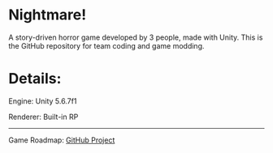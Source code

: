 # Nightmare!
A story-driven horror game developed by 3 people, made with Unity. This is the GitHub repository for team coding and game modding.

# Details:
Engine: Unity 5.6.7f1

Renderer: Built-in RP

___
Game Roadmap: [GitHub Project](https://github.com/Thev2Andy/Nightmare-Game/projects/1)
